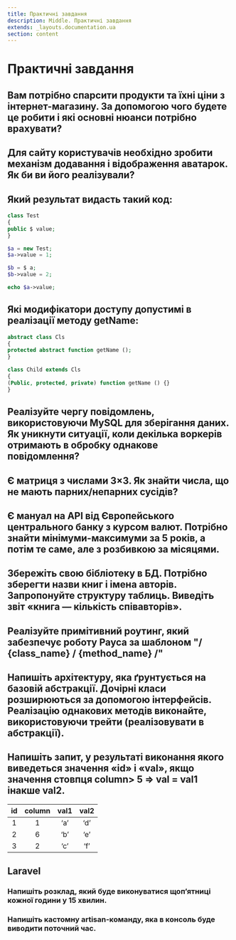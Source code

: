 ```yaml
---
title: Практичні завдання
description: Middle. Практичні завдання
extends: _layouts.documentation.ua
section: content
---
```


# Практичні завдання

## Вам потрібно спарсити продукти та їхні ціни з інтернет-магазину. За допомогою чого будете це робити і які основні нюанси потрібно врахувати?

## Для сайту користувачів необхідно зробити механізм додавання і відображення аватарок. Як би ви його реалізували?

## Який результат видасть такий код:

```php
class Test
{
public $ value;
}

$a = new Test;
$a->value = 1;

$b = $ a;
$b->value = 2;

echo $a->value;
```

## Які модифікатори доступу допустимі в реалізації методу getName:

```php
abstract class Cls
{
protected abstract function getName ();
}

class Child extends Cls
{
(Public, protected, private) function getName () {}
}
```

## Реалізуйте чергу повідомлень, використовуючи MySQL для зберігання даних. Як уникнути ситуації, коли декілька воркерів отримають в обробку однакове повідомлення?

## Є матриця з числами 3×3. Як знайти числа, що не мають парних/непарних сусідів?

## Є мануал на API від Європейського центрального банку з курсом валют. Потрібно знайти мінімуми-максимуми за 5 років, а потім те саме, але з розбивкою за місяцями.

## Збережіть свою бібліотеку в БД. Потрібно зберегти назви книг і імена авторів. Запропонуйте структуру таблиць. Виведіть звіт «книга — кількість співавторів».

## Реалізуйте примітивний роутинг, який забезпечує роботу Рауса за шаблоном "/ {class_name} / {method_name} /"

## Напишіть архітектуру, яка ґрунтується на базовій абстракції. Дочірні класи розширюються за допомогою інтерфейсів. Реалізацію однакових методів виконайте, використовуючи трейти (реалізовувати в абстракції).

## Напишіть запит, у результаті виконання якого виведеться значення «id» і «val», якщо значення стовпця column> 5 => val = val1 інакше val2.

| id | column | val1 | val2 |
|:--:|:------:|:----:|:----:|
| 1  | 1      | ‘a’  | ‘d’  |
| 2  | 6      | ‘b’  | ‘e’  |
| 3  | 2      | ‘c’  | ‘f’  |

## Laravel

### Напишіть розклад, який буде виконуватися щоп’ятниці кожної години у 15 хвилин.

### Напишіть кастомну artisan-команду, яка в консоль буде виводити поточний час.